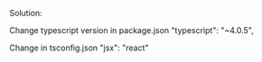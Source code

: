Solution:

Change typescript version in package.json
"typescript": "~4.0.5",

Change in tsconfig.json
"jsx": "react"